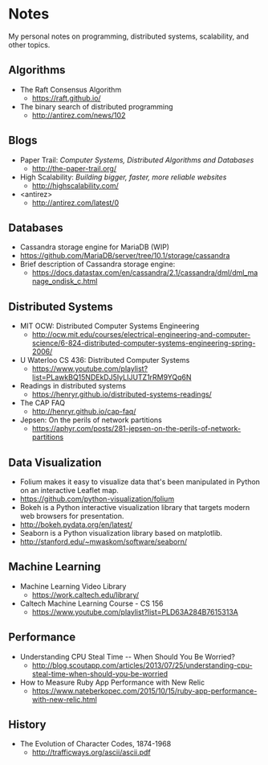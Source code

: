 # Notes
My personal notes on programming, distributed systems, scalability, and other topics.

## Algorithms
  * The Raft Consensus Algorithm
    * https://raft.github.io/
  * The binary search of distributed programming
    * http://antirez.com/news/102

## Blogs
  * Paper Trail: _Computer Systems, Distributed Algorithms and Databases_
    * http://the-paper-trail.org/
  * High Scalability: _Building bigger, faster, more reliable websites_
    * http://highscalability.com/
  * \<antirez\>
    * http://antirez.com/latest/0
  
## Databases
 * Cassandra storage engine for MariaDB (WIP)
  * https://github.com/MariaDB/server/tree/10.1/storage/cassandra
  * Brief description of Cassandra storage engine: 
    * https://docs.datastax.com/en/cassandra/2.1/cassandra/dml/dml_manage_ondisk_c.html

## Distributed Systems
 * MIT OCW: Distributed Computer Systems Engineering
   * http://ocw.mit.edu/courses/electrical-engineering-and-computer-science/6-824-distributed-computer-systems-engineering-spring-2006/
 * U Waterloo CS 436: Distributed Computer Systems
   * https://www.youtube.com/playlist?list=PLawkBQ15NDEkDJ5IyLIJUTZ1rRM9YQq6N
 * Readings in distributed systems
   * https://henryr.github.io/distributed-systems-readings/
 * The CAP FAQ
   * http://henryr.github.io/cap-faq/
 * Jepsen: On the perils of network partitions
   * https://aphyr.com/posts/281-jepsen-on-the-perils-of-network-partitions
 
## Data Visualization
 * Folium makes it easy to visualize data that's been manipulated in Python on an interactive Leaflet map. 
  * https://github.com/python-visualization/folium
 * Bokeh is a Python interactive visualization library that targets modern web browsers for presentation.
  * http://bokeh.pydata.org/en/latest/
 * Seaborn is a Python visualization library based on matplotlib. 
  * http://stanford.edu/~mwaskom/software/seaborn/

## Machine Learning
  * Machine Learning Video Library
    * https://work.caltech.edu/library/
  * Caltech Machine Learning Course - CS 156
    * https://www.youtube.com/playlist?list=PLD63A284B7615313A

## Performance
  * Understanding CPU Steal Time -- When Should You Be Worried?
    * http://blog.scoutapp.com/articles/2013/07/25/understanding-cpu-steal-time-when-should-you-be-worried
  * How to Measure Ruby App Performance with New Relic
    * https://www.nateberkopec.com/2015/10/15/ruby-app-performance-with-new-relic.html

## History
  * The Evolution of Character Codes, 1874-1968
    * http://trafficways.org/ascii/ascii.pdf
